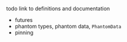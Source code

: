 todo link to definitions and documentation

- futures
- phantom types, phantom data, `PhantomData`
- pinning

